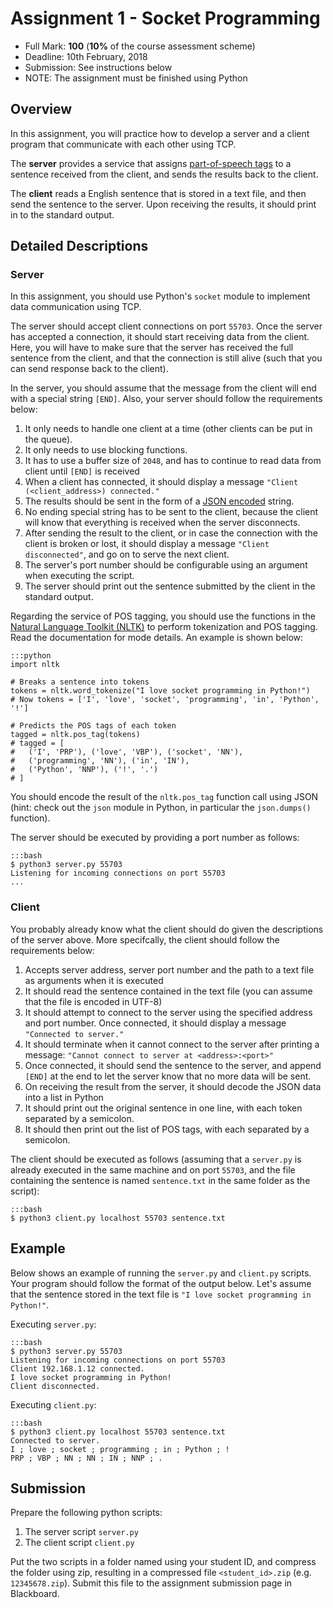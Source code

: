 # Assignment 1 - Socket Programming

* Full Mark: **100** (**10%** of the course assessment scheme)
* Deadline: 10th February, 2018
* Submission: See instructions below
* NOTE: The assignment must be finished using Python

## Overview

In this assignment, you will practice how to develop a server and a client program that communicate with each other using TCP.

The **server** provides a service that assigns [part-of-speech tags](http://en.wikipedia.org/wiki/Part-of-speech_tagging) to a sentence received from the client, and sends the results back to the client.

The **client** reads a English sentence that is stored in a text file, and then send the sentence to the server. Upon receiving the results, it should print in to the standard output.

## Detailed Descriptions

### Server

In this assignment, you should use Python's `socket` module to implement data communication using TCP.

The server should accept client connections on port `55703`. Once the server has accepted a connection, it should start receiving data from the client. Here, you will have to make sure that the server has received the full sentence from the client, and that the connection is still alive (such that you can send response back to the client).

In the server, you should assume that the message from the client will end with a special string `[END]`. Also, your server should follow the requirements below:

1. It only needs to handle one client at a time (other clients can be put in the queue).
2. It only needs to use blocking functions.
3. It has to use a buffer size of `2048`, and has to continue to read data from client until `[END]` is received
4. When a client has connected, it should display a message `"Client (<client_address>) connected."`
5. The results should be sent in the form of a [JSON encoded](http://docs.python.org/3/library/json.html) string.
6. No ending special string has to be sent to the client, because the client will know that everything is received when the server disconnects.
7. After sending the result to the client, or in case the connection with the client is broken or lost, it should display a message `"Client disconnected"`, and go on to serve the next client.
8. The server's port number should be configurable using an argument when executing the script.
9. The server should print out the sentence submitted by the client in the standard output.

Regarding the service of POS tagging, you should use the functions in the [Natural Language Toolkit (NLTK)](http://www.nltk.org/book/ch05.html) to perform tokenization and POS tagging. Read the documentation for mode details. An example is shown below:

    :::python
    import nltk
    
    # Breaks a sentence into tokens
    tokens = nltk.word_tokenize("I love socket programming in Python!")
    # Now tokens = ['I', 'love', 'socket', 'programming', 'in', 'Python', '!']

    # Predicts the POS tags of each token
    tagged = nltk.pos_tag(tokens)
    # tagged = [
    #   ('I', 'PRP'), ('love', 'VBP'), ('socket', 'NN'),
    #   ('programming', 'NN'), ('in', 'IN'),
    #   ('Python', 'NNP'), ('!', '.')
    # ]

You should encode the result of the `nltk.pos_tag` function call using JSON (hint: check out the `json` module in Python, in particular the `json.dumps()` function).

The server should be executed by providing a port number as follows:

    :::bash
    $ python3 server.py 55703
    Listening for incoming connections on port 55703
    ...

### Client

You probably already know what the client should do given the descriptions of the server above. More specifcally, the client should follow the requirements below:

1. Accepts server address, server port number and the path to a text file as arguments when it is executed
2. It should read the sentence contained in the text file (you can assume that the file is encoded in UTF-8)
3. It should attempt to connect to the server using the specified address and port number. Once connected, it should display a message `"Connected to server."`
4. It should terminate when it cannot connect to the server after printing a message: `"Cannot connect to server at <address>:<port>"`
5. Once connected, it should send the sentence to the server, and append `[END]` at the end to let the server know that no more data will be sent.
6. On receiving the result from the server, it should decode the JSON data into a list in Python
7. It should print out the original sentence in one line, with each token separated by a semicolon.
8. It should then print out the list of POS tags, with each separated by a semicolon.

The client should be executed as follows (assuming that a `server.py` is already executed in the same machine and on port `55703`, and the file containing the sentence is named `sentence.txt` in the same folder as the script):

    :::bash
    $ python3 client.py localhost 55703 sentence.txt

## Example

Below shows an example of running the `server.py` and `client.py` scripts. Your program should follow the format of the output below. Let's assume that the sentence stored in the text file is `"I love socket programming in Python!"`.

Executing `server.py`:

    :::bash
    $ python3 server.py 55703
    Listening for incoming connections on port 55703
    Client 192.168.1.12 connected.
    I love socket programming in Python!
    Client disconnected.

Executing `client.py`:

    :::bash
    $ python3 client.py localhost 55703 sentence.txt
    Connected to server.
    I ; love ; socket ; programming ; in ; Python ; !
    PRP ; VBP ; NN ; NN ; IN ; NNP ; .

## Submission

Prepare the following python scripts:

1. The server script `server.py`
2. The client script `client.py`

Put the two scripts in a folder named using your student ID, and compress the folder using zip, resulting in a compressed file `<student_id>.zip` (e.g. `12345678.zip`). Submit this file to the assignment submission page in Blackboard.

